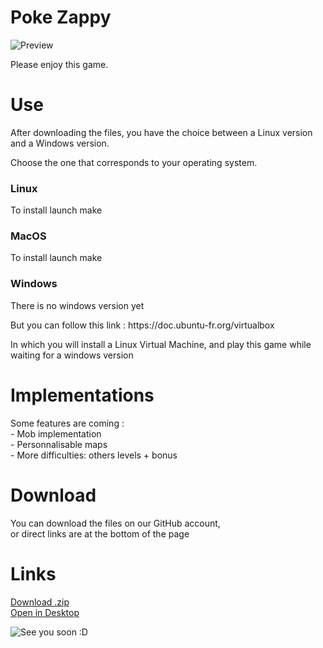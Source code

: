 # Poke Zappy

<p><img src="Preview_Pika-Gauntlet.png" alt="Preview"></p>
Please enjoy this game.

<h1>Use</h1>

<p>After downloading the files, you have the choice between a Linux version and a Windows version.</p>
<p>Choose the one that corresponds to your operating system.</p>

<h3>Linux</h3>
<p>To install launch make</p>

<h3>MacOS</h3>
<p>To install launch make</p>

<h3> Windows </h3>
<p> There is no windows version yet </p>
<p> But you can follow this link : https://doc.ubuntu-fr.org/virtualbox </p>
<p> In which you will install a Linux Virtual Machine, and play this game while waiting for a windows version </p>

<h1>Implementations</h1>
<p> Some features are coming :<br />
     - Mob implementation<br />
     - Personnalisable maps<br />
     - More difficulties: others levels + bonus
</p>

<h1>Download</h1>

<p>You can download the files on our GitHub account,<br />
or direct links are at the bottom of the page</p>

<h1>Links</h1>

<a href="https://github.com/DimitriSoucanye/Zappy/archive/master.zip">Download .zip </a> <br />
<a href="x-github-client://openRepo/https://github.com/DimitriSoucanye/Zappy">Open in Desktop</a>

<p><img src="http://www.eclypsia.com/public/upload/cke/Guides/Pokemon%20GO/Pokemon_Go_Guides_Pikachu.png" alt="See you soon :D"></p
